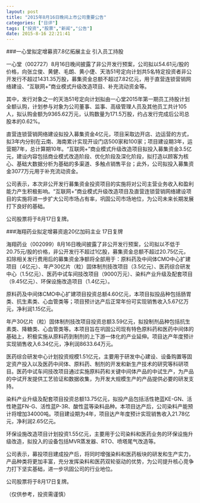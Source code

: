 ```yaml
---
layout: post
title: "2015年8月16日晚间上市公司重要公告"
categories: ["日评"]
tags: ["投资","股票","新闻","公告"]
date: 2015-8-16 22:21:41
---
```

###一心堂拟定增募资7.8亿拓展主业  引入员工持股

一心堂（002727）8月16日晚间披露了非公开发行预案，公司拟以54.61元/股的价格，向张立俊、黄健、毛朗、黄小倢、天浩51号定向计划共5名特定投资者非公开发行不超过1431.35万股，募集资金总额不超过7.82亿元，用于直营连锁营销网络建设、“互联网+”商业模式升级改造项目、补充流动资金等。

其中，发行对象之一的天浩51号定向计划拟由一心堂2015年第一期员工持股计划全额认购，计划参与对象为公司董事、监事、高级管理人员及其他员工共计105人，拟认购金额为9365.62万元，认购数量为171.5万股，约占发行完成后公司总股本的0.62%。

直营连锁营销网络建设拟投入募集资金4亿元，项目采取边开店、边运营的方式，拟3年内分别在云南、海南累计实现开设门店500家和100家；项目建设期3年，运营期7年，总计算期10年。“互联网+”商业模式升级改造项目拟投入募集资金3.5亿元，建设内容包括商业模式改造阶段、优化阶段及深化阶段，拟打造以顾客为核心、基础大数据分析为基础的多渠道、多触点销售平台；此外，公司拟投入募集资金3077万元用于补充流动资金。

公司表示，本次非公开发行募集资金投资项目的实施将对公司主营业务收入和盈利能力产生积极影响。“互联网+”商业模式升级改造项目及直营连锁营销网络建设项目的实施将进一步扩大公司市场占有率，巩固公司市场地位，为公司未来长期发展打下良好的基础。

公司股票将于8月17日复牌。

###海翔药业拟定增募资逾20亿加码主业 17日复牌

海翔药业（002099）8月16日晚间披露了非公开发行预案，公司拟以不低于20.75元/股的价格，非公开发行不超过1亿股，募集资金总额不超过20.75亿元，扣除相关发行费用后的募集资金净额将全部用于：原料药及中间体CMO中心扩建项目（4亿元）、年产30亿片（粒）固体制剂技改项目（3.5亿元）、医药综合研发中心（1.5亿元）、医药中试车间技改项目（9000万元）、染料产业升级及配套项目（9.45亿元）、环保设施改造项目（1.4亿元）。

原料药及中间体CMO中心扩建项目投资总额4.60亿元，本项目拟投品种包括肠胃类、抗生素类、心血管类等；项目预计达产后正常年份可实现销售收入5.67亿万元，净利润1.15亿元。

年产30亿片（粒）固体制剂技改项目投资总额3.59亿元，拟投制剂品种包括抗生素类、降糖类、心血管类等。本项目旨在巩固公司现有特色原料药和医药中间体的基础上，积极实施从原料药到制剂的上下游一体化的产业延伸。项目达产年度预计实现销售收入6.34亿元，净利润8633.64万元。

医药综合研发中心计划投资规模1.51亿元，主要用于研发中心建设、设备购置等固定资产投入以及医药中间体、原料药、制剂的开发和新生产技术的研究等科研项目。医药中试车间技改项目通过实施原料药和关键中间体产品的中试生产，为产品的中试开发提供工艺验证和数据收集，为开发大规模生产的产品提供必要的研发支持。

染料产业升级及配套项目投资总额13.75亿元，拟投产品包括活性艳蓝KE-GN、活性艳蓝FN-G、活性蓝P-3R、酸性蓝等染料品种。本项目达产后，公司染料产能预计将增加34000吨。项目建设期为4年，项目达产年度预计实现销售收入21.78亿元，净利润2.65亿元。

环保设施改造项目计划投资1.55亿元，主要用于公司染料和医药业务的环保设施升级改造，拟投入的设备包括MVR蒸发器、RTO、喷塔尾气改造等。

公司表示，募投项目建成投产后，将同时增强染料和医药板块的研发和生产实力，产品种类将更加丰富，充分发挥染料和医药双轮驱动的优势，为公司提升核心竞争力打下坚实基础，进一步巩固公司的行业地位。

公司股票将于8月17日复牌。

（仅供参考，投资需谨慎）
